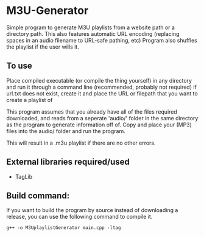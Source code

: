 # M3U-Generator

Simple program to generate M3U playlists from a website path or a directory path.
This also features automatic URL encoding (replacing spaces in an audio filename to URL-safe pathing, etc)
Program also shuffles the playlist if the user wills it.

## To use

Place compiled executable (or compile the thing yourself) in any directory and run it through a command line (recommended, probably not required)
if url.txt does not exist, create it and place the URL or filepath that you want to create a playlist of

This program assumes that you already have all of the files required downloaded, and reads from a seperate 'audio/' folder in the same directory as the program to generate information off of.
Copy and place your (MP3) files into the audio/ folder and run the program.

This will result in a .m3u playlist if there are no other errors.

## External libraries required/used

- TagLib

## Build command:

If you want to build the program by source instead of downloading a release, you can use the following command to compile it.

```
g++ -o M3UplaylistGenerator main.cpp -ltag
```
